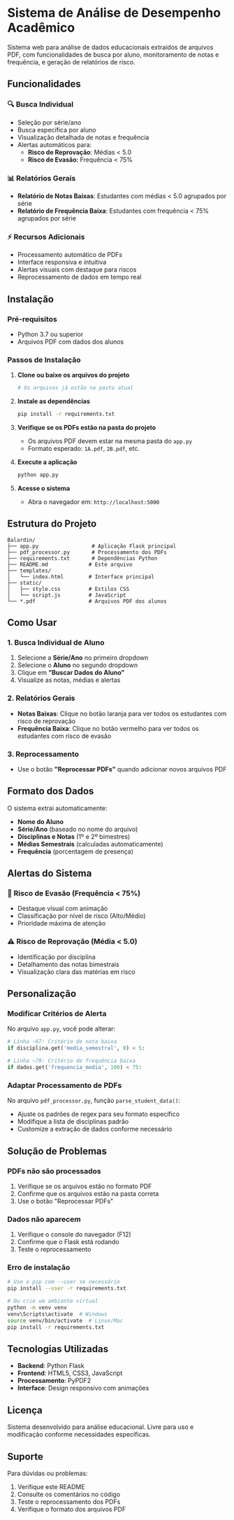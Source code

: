 # Sistema de Análise de Desempenho Acadêmico

Sistema web para análise de dados educacionais extraídos de arquivos PDF, com funcionalidades de busca por aluno, monitoramento de notas e frequência, e geração de relatórios de risco.

## Funcionalidades

### 🔍 Busca Individual
- Seleção por série/ano
- Busca específica por aluno
- Visualização detalhada de notas e frequência
- Alertas automáticos para:
  - **Risco de Reprovação**: Médias < 5.0
  - **Risco de Evasão**: Frequência < 75%

### 📊 Relatórios Gerais
- **Relatório de Notas Baixas**: Estudantes com médias < 5.0 agrupados por série
- **Relatório de Frequência Baixa**: Estudantes com frequência < 75% agrupados por série

### ⚡ Recursos Adicionais
- Processamento automático de PDFs
- Interface responsiva e intuitiva
- Alertas visuais com destaque para riscos
- Reprocessamento de dados em tempo real

## Instalação

### Pré-requisitos
- Python 3.7 ou superior
- Arquivos PDF com dados dos alunos

### Passos de Instalação

1. **Clone ou baixe os arquivos do projeto**
   ```bash
   # Os arquivos já estão na pasta atual
   ```

2. **Instale as dependências**
   ```bash
   pip install -r requirements.txt
   ```

3. **Verifique se os PDFs estão na pasta do projeto**
   - Os arquivos PDF devem estar na mesma pasta do `app.py`
   - Formato esperado: `1A.pdf`, `2B.pdf`, etc.

4. **Execute a aplicação**
   ```bash
   python app.py
   ```

5. **Acesse o sistema**
   - Abra o navegador em: `http://localhost:5000`

## Estrutura do Projeto

```
Balardin/
├── app.py                 # Aplicação Flask principal
├── pdf_processor.py       # Processamento dos PDFs
├── requirements.txt       # Dependências Python
├── README.md             # Este arquivo
├── templates/
│   └── index.html        # Interface principal
├── static/
│   ├── style.css         # Estilos CSS
│   └── script.js         # JavaScript
└── *.pdf                 # Arquivos PDF dos alunos
```

## Como Usar

### 1. Busca Individual de Aluno
1. Selecione a **Série/Ano** no primeiro dropdown
2. Selecione o **Aluno** no segundo dropdown
3. Clique em **"Buscar Dados do Aluno"**
4. Visualize as notas, médias e alertas

### 2. Relatórios Gerais
- **Notas Baixas**: Clique no botão laranja para ver todos os estudantes com risco de reprovação
- **Frequência Baixa**: Clique no botão vermelho para ver todos os estudantes com risco de evasão

### 3. Reprocessamento
- Use o botão **"Reprocessar PDFs"** quando adicionar novos arquivos PDF

## Formato dos Dados

O sistema extrai automaticamente:
- **Nome do Aluno**
- **Série/Ano** (baseado no nome do arquivo)
- **Disciplinas e Notas** (1º e 2º bimestres)
- **Médias Semestrais** (calculadas automaticamente)
- **Frequência** (porcentagem de presença)

## Alertas do Sistema

### 🔴 Risco de Evasão (Frequência < 75%)
- Destaque visual com animação
- Classificação por nível de risco (Alto/Médio)
- Prioridade máxima de atenção

### ⚠️ Risco de Reprovação (Média < 5.0)
- Identificação por disciplina
- Detalhamento das notas bimestrais
- Visualização clara das matérias em risco

## Personalização

### Modificar Critérios de Alerta
No arquivo `app.py`, você pode alterar:
```python
# Linha ~67: Critério de nota baixa
if disciplina.get('media_semestral', 0) < 5:

# Linha ~79: Critério de frequência baixa  
if dados.get('frequencia_media', 100) < 75:
```

### Adaptar Processamento de PDFs
No arquivo `pdf_processor.py`, função `parse_student_data()`:
- Ajuste os padrões de regex para seu formato específico
- Modifique a lista de disciplinas padrão
- Customize a extração de dados conforme necessário

## Solução de Problemas

### PDFs não são processados
1. Verifique se os arquivos estão no formato PDF
2. Confirme que os arquivos estão na pasta correta
3. Use o botão "Reprocessar PDFs"

### Dados não aparecem
1. Verifique o console do navegador (F12)
2. Confirme que o Flask está rodando
3. Teste o reprocessamento

### Erro de instalação
```bash
# Use o pip com --user se necessário
pip install --user -r requirements.txt

# Ou crie um ambiente virtual
python -m venv venv
venv\Scripts\activate  # Windows
source venv/bin/activate  # Linux/Mac
pip install -r requirements.txt
```

## Tecnologias Utilizadas

- **Backend**: Python Flask
- **Frontend**: HTML5, CSS3, JavaScript
- **Processamento**: PyPDF2
- **Interface**: Design responsivo com animações

## Licença

Sistema desenvolvido para análise educacional. Livre para uso e modificação conforme necessidades específicas.

## Suporte

Para dúvidas ou problemas:
1. Verifique este README
2. Consulte os comentários no código
3. Teste o reprocessamento dos PDFs
4. Verifique o formato dos arquivos PDF
